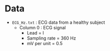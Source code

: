 # Data


- `ECG_Hz.txt` : ECG data from a healthy subject
    - Column 0 : ECG signal
        - Lead = I
        - Sampling rate = 360 Hz
        - mV per unit = 0.5
